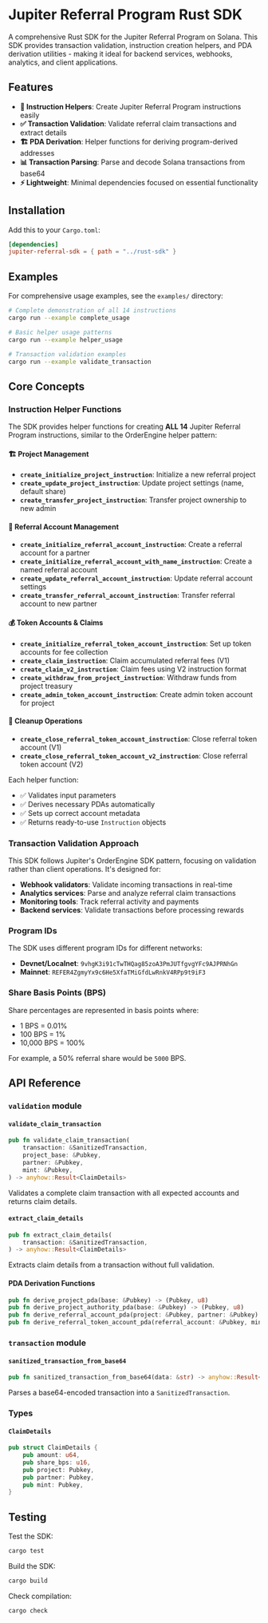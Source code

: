 # Jupiter Referral Program Rust SDK

A comprehensive Rust SDK for the Jupiter Referral Program on Solana. This SDK provides transaction validation, instruction creation helpers, and PDA derivation utilities - making it ideal for backend services, webhooks, analytics, and client applications.

## Features

- **🔧 Instruction Helpers**: Create Jupiter Referral Program instructions easily
- **✅ Transaction Validation**: Validate referral claim transactions and extract details
- **🏗️ PDA Derivation**: Helper functions for deriving program-derived addresses
- **📊 Transaction Parsing**: Parse and decode Solana transactions from base64
- **⚡ Lightweight**: Minimal dependencies focused on essential functionality

## Installation

Add this to your `Cargo.toml`:

```toml
[dependencies]
jupiter-referral-sdk = { path = "../rust-sdk" }
```

## Examples

For comprehensive usage examples, see the `examples/` directory:

```bash
# Complete demonstration of all 14 instructions
cargo run --example complete_usage

# Basic helper usage patterns  
cargo run --example helper_usage

# Transaction validation examples
cargo run --example validate_transaction
```

## Core Concepts

### Instruction Helper Functions

The SDK provides helper functions for creating **ALL 14** Jupiter Referral Program instructions, similar to the OrderEngine helper pattern:

#### 🏗️ Project Management
- **`create_initialize_project_instruction`**: Initialize a new referral project
- **`create_update_project_instruction`**: Update project settings (name, default share)
- **`create_transfer_project_instruction`**: Transfer project ownership to new admin

#### 👥 Referral Account Management  
- **`create_initialize_referral_account_instruction`**: Create a referral account for a partner
- **`create_initialize_referral_account_with_name_instruction`**: Create a named referral account
- **`create_update_referral_account_instruction`**: Update referral account settings
- **`create_transfer_referral_account_instruction`**: Transfer referral account to new partner

#### 💰 Token Accounts & Claims
- **`create_initialize_referral_token_account_instruction`**: Set up token accounts for fee collection
- **`create_claim_instruction`**: Claim accumulated referral fees (V1)
- **`create_claim_v2_instruction`**: Claim fees using V2 instruction format
- **`create_withdraw_from_project_instruction`**: Withdraw funds from project treasury
- **`create_admin_token_account_instruction`**: Create admin token account for project

#### 🧹 Cleanup Operations
- **`create_close_referral_token_account_instruction`**: Close referral token account (V1)
- **`create_close_referral_token_account_v2_instruction`**: Close referral token account (V2)

Each helper function:
- ✅ Validates input parameters
- ✅ Derives necessary PDAs automatically  
- ✅ Sets up correct account metadata
- ✅ Returns ready-to-use `Instruction` objects

### Transaction Validation Approach

This SDK follows Jupiter's OrderEngine SDK pattern, focusing on validation rather than client operations. It's designed for:
- **Webhook validators**: Validate incoming transactions in real-time
- **Analytics services**: Parse and analyze referral claim transactions  
- **Monitoring tools**: Track referral activity and payments
- **Backend services**: Validate transactions before processing rewards

### Program IDs

The SDK uses different program IDs for different networks:
- **Devnet/Localnet**: `9vhgK3i91cTwTHQag85zoA3PmJUTfgvgYFc9AJPRNhGn`
- **Mainnet**: `REFER4ZgmyYx9c6He5XfaTMiGfdLwRnkV4RPp9t9iF3`

### Share Basis Points (BPS)

Share percentages are represented in basis points where:
- 1 BPS = 0.01%
- 100 BPS = 1%
- 10,000 BPS = 100%

For example, a 50% referral share would be `5000` BPS.

## API Reference

### `validation` module

#### `validate_claim_transaction`
```rust
pub fn validate_claim_transaction(
    transaction: &SanitizedTransaction,
    project_base: &Pubkey,
    partner: &Pubkey,
    mint: &Pubkey,
) -> anyhow::Result<ClaimDetails>
```
Validates a complete claim transaction with all expected accounts and returns claim details.

#### `extract_claim_details` 
```rust
pub fn extract_claim_details(
    transaction: &SanitizedTransaction,
) -> anyhow::Result<ClaimDetails>
```
Extracts claim details from a transaction without full validation.

#### PDA Derivation Functions
```rust
pub fn derive_project_pda(base: &Pubkey) -> (Pubkey, u8)
pub fn derive_project_authority_pda(base: &Pubkey) -> (Pubkey, u8)  
pub fn derive_referral_account_pda(project: &Pubkey, partner: &Pubkey) -> (Pubkey, u8)
pub fn derive_referral_token_account_pda(referral_account: &Pubkey, mint: &Pubkey) -> (Pubkey, u8)
```

### `transaction` module

#### `sanitized_transaction_from_base64`
```rust
pub fn sanitized_transaction_from_base64(data: &str) -> anyhow::Result<SanitizedTransaction>
```
Parses a base64-encoded transaction into a `SanitizedTransaction`.

### Types

#### `ClaimDetails`
```rust
pub struct ClaimDetails {
    pub amount: u64,
    pub share_bps: u16,
    pub project: Pubkey,
    pub partner: Pubkey,
    pub mint: Pubkey,
}
```

## Testing

Test the SDK:

```bash
cargo test
```

Build the SDK:

```bash  
cargo build
```

Check compilation:

```bash
cargo check
```

